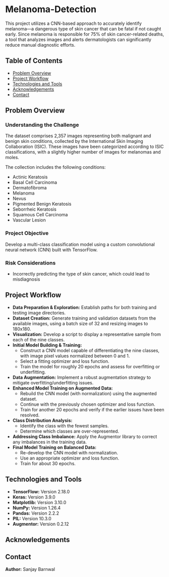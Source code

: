 # Melanoma-Detection

This project utilizes a CNN-based approach to accurately identify melanoma—a dangerous type of skin cancer that can be fatal if not caught early. Since melanoma is responsible for 75% of skin cancer-related deaths, a tool that analyzes images and alerts dermatologists can significantly reduce manual diagnostic efforts.

## Table of Contents
- [Problem Overview](#problem-overview)
- [Project Workflow](#project-workflow)
- [Technologies and Tools](#technologies-and-tools)
- [Acknowledgements](#acknowledgements)
- [Contact](#contact)

<!-- Feel free to add any additional sections as needed -->

## Problem Overview

### Understanding the Challenge

The dataset comprises 2,357 images representing both malignant and benign skin conditions, collected by the International Skin Imaging Collaboration (ISIC). These images have been categorized according to ISIC classifications, with a slightly higher number of images for melanomas and moles.

The collection includes the following conditions:
- Actinic Keratosis
- Basal Cell Carcinoma
- Dermatofibroma
- Melanoma
- Nevus
- Pigmented Benign Keratosis
- Seborrheic Keratosis
- Squamous Cell Carcinoma
- Vascular Lesion

### Project Objective

Develop a multi-class classification model using a custom convolutional neural network (CNN) built with TensorFlow.

### Risk Considerations

- Incorrectly predicting the type of skin cancer, which could lead to misdiagnosis

## Project Workflow

- **Data Preparation & Exploration:** Establish paths for both training and testing image directories.
- **Dataset Creation:** Generate training and validation datasets from the available images, using a batch size of 32 and resizing images to 180x180.
- **Visualization:** Develop a script to display a representative sample from each of the nine classes.
- **Initial Model Building & Training:**
  - Construct a CNN model capable of differentiating the nine classes, with image pixel values normalized between 0 and 1.
  - Select a fitting optimizer and loss function.
  - Train the model for roughly 20 epochs and assess for overfitting or underfitting.
- **Data Augmentation:** Implement a robust augmentation strategy to mitigate overfitting/underfitting issues.
- **Enhanced Model Training on Augmented Data:**
  - Rebuild the CNN model (with normalization) using the augmented dataset.
  - Continue with the previously chosen optimizer and loss function.
  - Train for another 20 epochs and verify if the earlier issues have been resolved.
- **Class Distribution Analysis:**
  - Identify the class with the fewest samples.
  - Determine which classes are over-represented.
- **Addressing Class Imbalance:** Apply the Augmentor library to correct any imbalances in the training data.
- **Final Model Training on Balanced Data:**
  - Re-develop the CNN model with normalization.
  - Use an appropriate optimizer and loss function.
  - Train for about 30 epochs.

## Technologies and Tools

- **TensorFlow:** Version 2.18.0
- **Keras:** Version 3.9.0
- **Matplotlib:** Version 3.10.0
- **NumPy:** Version 1.26.4
- **Pandas:** Version 2.2.2
- **PIL:** Version 10.3.0
- **Augmentor:** Version 0.2.12

<!-- It is recommended to include version details as libraries are frequently updated -->

## Acknowledgements

<!-- Add any acknowledgements or credits here -->

## Contact

**Author:** Sanjay Barnwal
